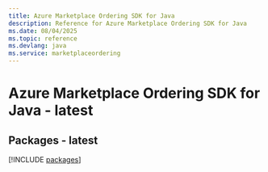 ```yaml
---
title: Azure Marketplace Ordering SDK for Java
description: Reference for Azure Marketplace Ordering SDK for Java
ms.date: 08/04/2025
ms.topic: reference
ms.devlang: java
ms.service: marketplaceordering
---
```

# Azure Marketplace Ordering SDK for Java - latest
## Packages - latest
[!INCLUDE [packages](marketplace-ordering-index.md)]